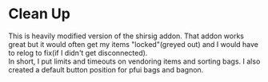 # Clean Up
This is heavily modified version of the shirsig addon. That addon works great but it would often get my items "locked"(greyed out) and I would have to relog to fix(if I didn't get disconnected).  
In short, I put limits and timeouts on vendoring items and sorting bags. I also created a default button position for pfui bags and bagnon.
